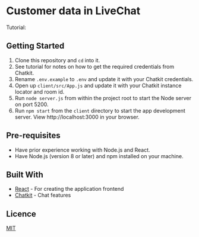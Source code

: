 # Customer data in LiveChat

Tutorial:

## Getting Started

1. Clone this repository and `cd` into it.
2. See tutorial for notes on how to get the required credentials from Chatkit.
3. Rename `.env.example` to `.env` and update it with your Chatkit credentials.
4. Open up `client/src/App.js` and update it with your Chatkit instance locator
   and room id.
5. Run `node server.js` from within the project root to start the Node server on
   port 5200.
6. Run `npm start` from the `client` directory to start the app development server. View http://localhost:3000 in your browser.

## Pre-requisites

- Have prior experience working with Node.js and React.
- Have Node.js (version 8 or later) and npm installed on your machine.

## Built With

- [React](https://reactjs.org) - For creating the application frontend
- [Chatkit](https://pusher.com/chatkit) - Chat features

## Licence

[MIT](https://opensource.org/licenses/MIT)

